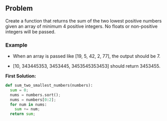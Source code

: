 ## Problem

Create a function that returns the sum of the two lowest positive numbers given an array of minimum 4 positive integers. No floats or non-positive integers will be passed.

### Example

* When an array is passed like [19, 5, 42, 2, 77], the output should be 7.

* [10, 343445353, 3453445, 3453545353453] should return 3453455.



**First Solution:**
```python
def sum_two_smallest_numbers(numbers):
  sum = 0;
  nums = numbers.sort();
  nums = numbers[0:2];
  for num in nums:
    sum += num;
  return sum;
```
